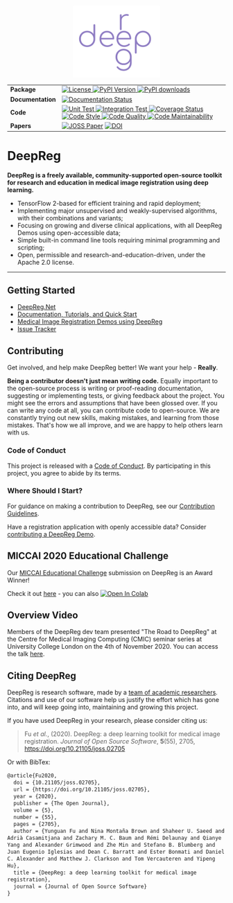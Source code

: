 <p align="center">
  <img src="https://raw.githubusercontent.com/DeepRegNet/DeepReg/main/docs/asset/deepreg_logo_purple.svg"
    alt="deepreg_logo" title="DeepReg" width="200"/>
</p>

<table align="center">
  <tr>
    <td>
      <b>Package</b>
    </td>
    <td>
      <a href="https://opensource.org/licenses/Apache-2.0">
      <img src="https://img.shields.io/badge/License-Apache%202.0-blue.svg" alt="License">
      </a>
      <a href="https://pypi.python.org/pypi/DeepReg/">
      <img src="https://img.shields.io/pypi/v/deepreg.svg" alt="PyPI Version">
      </a>
      <a href="https://pepy.tech/project/deepreg">
      <img src="https://static.pepy.tech/personalized-badge/deepreg?period=total&units=none&left_color=grey&right_color=orange&left_text=Downloads"
        alt="PyPI downloads">
      </a>
    </td>
  </tr>
  <tr>
    <td>
      <b>Documentation</b>
    </td>
    <td>
      <a href="https://deepreg.readthedocs.io/en/latest/?badge=latest">
      <img src="https://readthedocs.org/projects/deepreg/badge/?version=latest" alt="Documentation Status">
      </a>
    </td>
  </tr>
  <tr>
    <td>
      <b>Code</b>
    </td>
    <td>
      <a href="https://github.com/DeepRegNet/DeepReg/actions?query=workflow%3A%22Unit+Test%22">
      <img src="https://github.com/deepregnet/deepreg/workflows/Unit%20Test/badge.svg?branch=main" alt="Unit Test">
      </a>
      <a href="https://github.com/DeepRegNet/DeepReg/actions?query=workflow%3A%22Integration+Test%22">
      <img src="https://github.com/deepregnet/deepreg/workflows/Integration%20Test/badge.svg?branch=main" alt="Integration Test">
      </a>
      <a href="https://codecov.io/github/DeepRegNet/DeepReg">
      <img src="https://codecov.io/gh/DeepRegNet/DeepReg/branch/main/graph/badge.svg" alt="Coverage Status">
      </a>
      <a href="https://github.com/psf/black">
      <img src="https://img.shields.io/badge/code%20style-black-000000.svg" alt="Code Style">
      </a>
      <a href="https://scrutinizer-ci.com/g/DeepRegNet/DeepReg/">
      <img src="https://scrutinizer-ci.com/g/DeepRegNet/DeepReg/badges/quality-score.png" alt="Code Quality">
      </a>
      <a href="https://codeclimate.com/github/DeepRegNet/DeepReg/maintainability">
      <img src="https://api.codeclimate.com/v1/badges/65245e28aa8f2cd7c6b6/maintainability" alt="Code Maintainability">
      </a>
    </td>
  </tr>
  <tr>
    <td>
      <b>Papers</b>
    </td>
    <td>
      <a href="https://joss.theoj.org/papers/7e6de472bc82a70d7618e23f618960b3"><img
        src="https://joss.theoj.org/papers/7e6de472bc82a70d7618e23f618960b3/status.svg"
        alt="JOSS Paper"></a>
      <a href="https://zenodo.org/badge/latestdoi/269365590"><img src="https://zenodo.org/badge/269365590.svg"
        alt="DOI"></a>
    </td>
  </tr>
</table>

# DeepReg

**DeepReg is a freely available, community-supported open-source toolkit for research
and education in medical image registration using deep learning.**

- TensorFlow 2-based for efficient training and rapid deployment;
- Implementing major unsupervised and weakly-supervised algorithms, with their
  combinations and variants;
- Focusing on growing and diverse clinical applications, with all DeepReg Demos using
  open-accessible data;
- Simple built-in command line tools requiring minimal programming and scripting;
- Open, permissible and research-and-education-driven, under the Apache 2.0 license.

---

## Getting Started

- [DeepReg.Net](http://deepreg.net/)
- [Documentation, Tutorials, and Quick Start](https://deepreg.readthedocs.io/)
- [Medical Image Registration Demos using DeepReg](https://deepreg.readthedocs.io/en/latest/demo/introduction.html)
- [Issue Tracker](https://github.com/DeepRegNet/DeepReg/issues/new/choose)

## Contributing

Get involved, and help make DeepReg better! We want your help - **Really**.

**Being a contributor doesn't just mean writing code.** Equally important to the
open-source process is writing or proof-reading documentation, suggesting or
implementing tests, or giving feedback about the project. You might see the errors and
assumptions that have been glossed over. If you can write any code at all, you can
contribute code to open-source. We are constantly trying out new skills, making
mistakes, and learning from those mistakes. That's how we all improve, and we are happy
to help others learn with us.

### Code of Conduct

This project is released with a
[Code of Conduct](https://github.com/DeepRegNet/DeepReg/blob/main/docs/CODE_OF_CONDUCT.md).
By participating in this project, you agree to abide by its terms.

### Where Should I Start?

For guidance on making a contribution to DeepReg, see our
[Contribution Guidelines](https://deepreg.readthedocs.io/en/latest/contributing/guide.html).

Have a registration application with openly accessible data? Consider
[contributing a DeepReg Demo](https://deepreg.readthedocs.io/en/latest/contributing/demo.html).

## MICCAI 2020 Educational Challenge

Our [MICCAI Educational Challenge](https://miccai-sb.github.io/materials.html)
submission on DeepReg is an Award Winner!

Check it out
[here](https://github.com/DeepRegNet/DeepReg/blob/main/docs/Intro_to_Medical_Image_Registration.ipynb) -
you can also
[![Open In Colab](https://colab.research.google.com/assets/colab-badge.svg)](https://colab.research.google.com/github/DeepRegNet/DeepReg/blob/main/docs/Intro_to_Medical_Image_Registration.ipynb)

## Overview Video

Members of the DeepReg dev team presented "The Road to DeepReg" at the Centre for
Medical Imaging Computing (CMIC) seminar series at University College London on the 4th
of November 2020. You can access the talk
[here](https://www.youtube.com/watch?v=jDEyWXZM3CE&feature=youtu.be).

## Citing DeepReg

DeepReg is research software, made by a
[team of academic researchers](https://deepreg.readthedocs.io/en/latest/#contributors).
Citations and use of our software help us justify the effort which has gone into, and
will keep going into, maintaining and growing this project.

If you have used DeepReg in your research, please consider citing us:

> Fu _et al._, (2020). DeepReg: a deep learning toolkit for medical image registration.
> _Journal of Open Source Software_, **5**(55), 2705,
> https://doi.org/10.21105/joss.02705

Or with BibTex:

```
@article{Fu2020,
  doi = {10.21105/joss.02705},
  url = {https://doi.org/10.21105/joss.02705},
  year = {2020},
  publisher = {The Open Journal},
  volume = {5},
  number = {55},
  pages = {2705},
  author = {Yunguan Fu and Nina Montaña Brown and Shaheer U. Saeed and Adrià Casamitjana and Zachary M. C. Baum and Rémi Delaunay and Qianye Yang and Alexander Grimwood and Zhe Min and Stefano B. Blumberg and Juan Eugenio Iglesias and Dean C. Barratt and Ester Bonmati and Daniel C. Alexander and Matthew J. Clarkson and Tom Vercauteren and Yipeng Hu},
  title = {DeepReg: a deep learning toolkit for medical image registration},
  journal = {Journal of Open Source Software}
}
```
